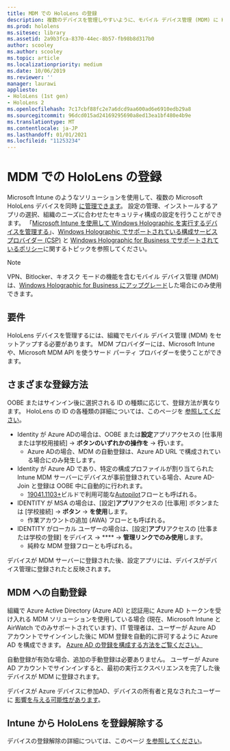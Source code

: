 ```yaml
---
title: MDM での HoloLens の登録
description: 複数のデバイスを管理しやすいように、モバイル デバイス管理 (MDM) に HoloLens を登録します。
ms.prod: hololens
ms.sitesec: library
ms.assetid: 2a9b3fca-8370-44ec-8b57-fb98b8d317b0
author: scooley
ms.author: scooley
ms.topic: article
ms.localizationpriority: medium
ms.date: 10/06/2019
ms.reviewer: ''
manager: laurawi
appliesto:
- HoloLens (1st gen)
- HoloLens 2
ms.openlocfilehash: 7c17cbf88fc2e7a6dcd9aa600ad6e6910edb29a8
ms.sourcegitcommit: 96dcd015ad24169295690a8ed13ea1bf480e4b9e
ms.translationtype: MT
ms.contentlocale: ja-JP
ms.lasthandoff: 01/01/2021
ms.locfileid: "11253234"
---
```

# MDM での HoloLens の登録

Microsoft Intune のようなソリューションを使用して、複数の Microsoft HoloLens デバイスを同時 [に管理できます](https://docs.microsoft.com/intune/windows-holographic-for-business)。 設定の管理、インストールするアプリの選択、組織のニーズに合わせたセキュリティ構成の設定を行うことができます。 「[Microsoft Intune を使用して Windows Holographic を実行するデバイスを管理する](https://docs.microsoft.com/intune/windows-holographic-for-business)」、[Windows Holographic でサポートされている構成サービス プロバイダー (CSP)](https://msdn.microsoft.com/windows/hardware/commercialize/customize/mdm/configuration-service-provider-reference#hololens) と [Windows Holographic for Business でサポートされているポリシー](https://msdn.microsoft.com/windows/hardware/commercialize/customize/mdm/policy-configuration-service-provider#hololenspolicies)に関するトピックを参照してください。

> [!NOTE]
> VPN、Bitlocker、キオスク モードの機能を含むモバイル デバイス管理 (MDM) は、[Windows Holographic for Business にアップグレード](hololens1-upgrade-enterprise.md)した場合にのみ使用できます。

## 要件

 HoloLens デバイスを管理するには、組織でモバイル デバイス管理 (MDM) をセットアップする必要があります。 MDM プロバイダーには、Microsoft Intune や、Microsoft MDM API を使うサード パーティ プロバイダーを使うことができます。
 
## さまざまな登録方法

OOBE またはサインイン後に選択される ID の種類に応じて、登録方法が異なります。 HoloLens の ID の各種類の詳細については、このページを [参照してください](hololens-identity.md)。

- Identity が Azure ADの場合は、OOBE または**設定**アプリアクセスの [仕事用または学校用接続]  ->  **ボタンのいずれかの操作を**  ->  **行**います。
    - Azure ADの場合、MDM の自動登録は、Azure AD URL で構成されている場合にのみ発生します。
- Identity が Azure AD であり、特定の構成プロファイルが割り当てられた Intune MDM サーバーにデバイスが事前登録されている場合、Azure AD-Join と登録は OOBE 中に自動的に行われます。
    - [19041.1103+](hololens-release-notes.md#windows-holographic-version-2004)ビルドで利用可能な[Autopilot](hololens2-autopilot.md)フローとも呼ばれる。
- IDENTITY が MSA の場合は、[設定]**アプリ**アクセスの [仕事用] ボタンまたは [学校接続]  ->  **ボタン**  ->  **を使用**します。
    - 作業アカウントの追加 (AWA) フローとも呼ばれる。
- IDENTITY がローカル ユーザーの場合は、[設定]**アプリ**アクセスの [仕事または学校の登録] をデバイス  ->  ****  ->  **管理リンクでのみ使用**します。
    - 純粋な MDM 登録フローとも呼ばれる。

デバイスが MDM サーバーに登録された後、設定アプリには、デバイスがデバイス管理に登録されたと反映されます。

## MDM への自動登録

組織で Azure Active Directory (Azure AD) と認証用に Azure AD トークンを受け入れる MDM ソリューションを使用している場合 (現在、Microsoft Intune と AirWatch でのみサポートされています)、IT 管理者は、ユーザーが Azure AD アカウントでサインインした後に MDM 登録を自動的に許可するように Azure AD を構成できます。 [Azure AD の登録を構成する方法をご覧ください。](https://docs.microsoft.com/mem/intune/enrollment/windows-enroll#enable-windows-10-automatic-enrollment)

自動登録が有効な場合、追加の手動登録は必要ありません。 ユーザーが Azure AD アカウントでサインインすると、最初の実行エクスペリエンスを完了した後デバイスが MDM に登録されます。

デバイスが Azure デバイスに参加AD、デバイスの所有者と見なされたユーザーに [影響を与える可能性があります](security-adminless-os.md#device-owner)。

## Intune から HoloLens を登録解除する

デバイスの登録解除の詳細については、このページ [を参照してください](https://docs.microsoft.com/windows/client-management/mdm/disconnecting-from-mdm-unenrollment)。 
